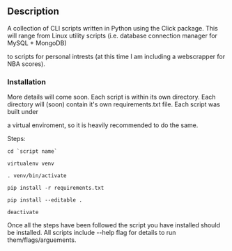 ## Description

A collection of CLI scripts written in Python using the Click package. This will range from Linux utility scripts (i.e. database connection manager for MySQL + MongoDB) 

to scripts for personal intrests (at this time I am including a webscrapper for NBA scores). 


### Installation

More details will come soon. Each script is within its own directory. Each directory will (soon) contain it's own requirements.txt file. Each script was built under

a virtual enviroment, so it is heavily recommended to do the same. 

Steps:

    cd `script name`

    virtualenv venv

    . venv/bin/activate

    pip install -r requirements.txt

    pip install --editable .

    deactivate

Once all the steps have been followed the script you have installed should be installed. All scripts include --help flag for details to run them/flags/arguements.